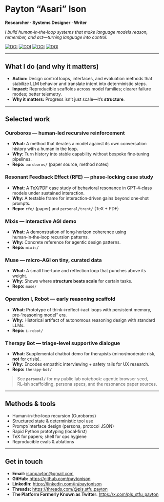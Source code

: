 # Payton “Asari” Ison

**Researcher · Systems Designer · Writer**

_I build human‑in‑the‑loop systems that make language models reason, remember, and act—turning language into control._

[![DOI](https://zenodo.org/badge/DOI/10.5281/zenodo.17254818.svg)](https://doi.org/10.5281/zenodo.17254818)  [![DOI](https://zenodo.org/badge/DOI/10.5281/zenodo.17138445.svg)](https://doi.org/10.5281/zenodo.17138445)  [![DOI](https://zenodo.org/badge/DOI/10.5281/zenodo.17157330.svg)](https://doi.org/10.5281/zenodo.17157330)  [![DOI](https://zenodo.org/badge/DOI/10.5281/zenodo.17346405.svg)](https://doi.org/10.5281/zenodo.17346405)

---

## What I do (and why it matters)

- **Action:** Design control loops, interfaces, and evaluation methods that stabilize LLM behavior and translate intent into deterministic steps.  
- **Impact:** Reproducible scaffolds across model families; clearer failure modes; better telemetry.  
- **Why it matters:** Progress isn’t just scale—it’s **structure**.

---

## Selected work

### Ouroboros — human‑led recursive reinforcement
- **What:** A method that iterates a model against its own conversation history with a human in the loop.  
- **Why:** Turn history into stable capability without bespoke fine‑tuning pipelines.  
- **Repo:** `ouroboros/` (paper source, method notes)

### Resonant Feedback Effect (RFE) — phase‑locking case study
- **What:** A TeX/PDF case study of behavioral resonance in GPT‑4‑class models under sustained interaction.  
- **Why:** A testable frame for interaction‑driven gains beyond one‑shot prompts.  
- **Repo:** `rfe/` (paper) and `personal/trent/` (TeX + PDF)

### Mixis — interactive AGI demo
- **What:** A demonstration of long‑horizon coherence using human‑in‑the‑loop recursion patterns.  
- **Why:** Concrete reference for agentic design patterns.  
- **Repo:** `mixis/`

### Muse — micro‑AGI on tiny, curated data
- **What:** A small fine‑tune and reflection loop that punches above its weight.  
- **Why:** Shows where **structure beats scale** for certain tasks.  
- **Repo:** `muse/`

### Operation I, Robot — early reasoning scaffold
- **What:** Prototype of think→reflect→act loops with persistent memory, pre‑“reasoning model” era.  
- **Why:** Historical artifact of autonomous reasoning design with standard LLMs.  
- **Repo:** `i-robot/`

### Therapy Bot — triage‑level supportive dialogue
- **What:** Supplemental chatbot demo for therapists (minor/moderate risk, **not** for crisis).  
- **Why:** Encodes empathic interviewing + safety rails for UX research.  
- **Repo:** `therapy-bot/`

> See **`personal/`** for my public lab notebook: agentic browser seed, RL‑ish scaffolding, persona specs, and the resonance paper sources.

---

## Methods & tools

- Human‑in‑the‑loop recursion (Ouroboros)
- Structured state & deterministic tool use
- Prompt/interface design (persona, protocol JSON)
- Rapid Python prototyping (local‑first)
- TeX for papers; shell for ops hygiene
- Reproducible evals & ablations

---

## Get in touch

- **Email:** isonpayton@gmail.com  
- **GitHub:** https://github.com/paytonison  
- **LinkedIn:** https://linkedin.com/in/paytonison  
- **Threads:** https://threads.com/@pls.stfu.payton  
- **The Platform Formerly Known as Twitter:** https://x.com/pls_stfu_payton
